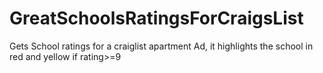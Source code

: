 # GreatSchoolsRatingsForCraigsList
Gets School ratings for a craiglist apartment Ad, it highlights the school in red and yellow if rating>=9
